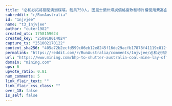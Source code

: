 ```yaml
---
title: "必和必拓將關閉澳洲煤礦，裁員750人，因昆士蘭州煤炭價格疲軟和特許權使用費高企"
subreddit: "r/RunAustralia"
id: "1njvjee"
name: "t3_1njvjee"
author: "cuter1982"
created_utc: 1758159624
created_key: "250918014024"
capture_ts: "251002170122"
content_sha256: "405a72b2ecfd599c06eb12e8245f16de29acfb17878f41119c812fed64d78d12"
permalink: "https://reddit.com/r/RunAustralia/comments/1njvjee/必和必拓將關閉澳洲煤礦裁員750人因昆士蘭州煤炭價格疲軟和特許權使用費高企/"
url: "https://www.mining.com/bhp-to-shutter-australia-coal-mine-lay-off-750-workers/"
domain: "mining.com"
ups: 6
upvote_ratio: 0.81
num_comments: 5
link_flair_text: ""
link_flair_css_class: ""
over_18: false
is_self: false
---
```


